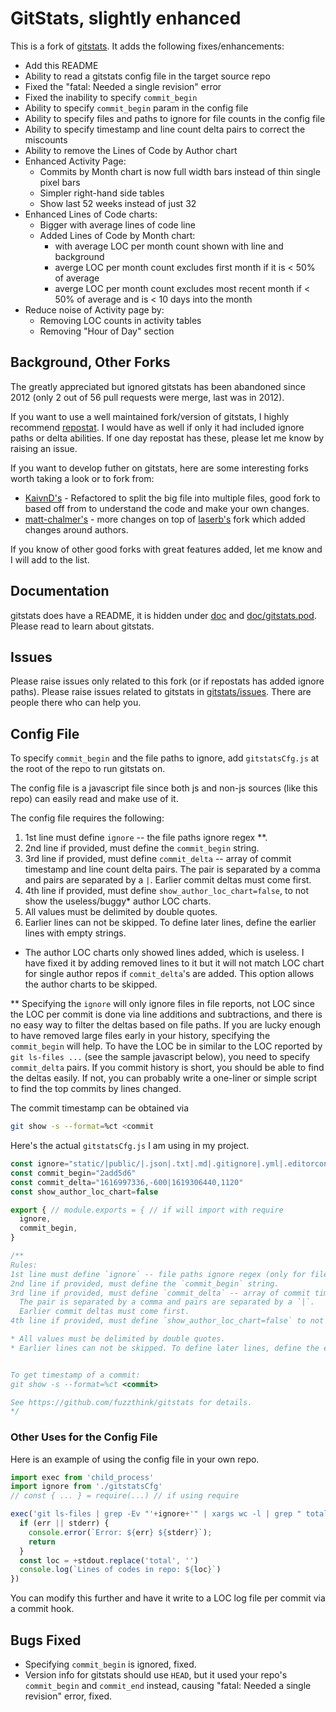 # GitStats, slightly enhanced

This is a fork of [gitstats](https://github.com/hoxu/gitstats). It adds the following fixes/enhancements:

- Add this README
- Ability to read a gitstats config file in the target source repo
- Fixed the "fatal: Needed a single revision" error
- Fixed the inability to specify `commit_begin`
- Ability to specify `commit_begin` param in the config file
- Ability to specify files and paths to ignore for file counts in the config file
- Ability to specify timestamp and line count delta pairs to correct the miscounts
- Ability to remove the Lines of Code by Author chart
- Enhanced Activity Page:
  - Commits by Month chart is now full width bars instead of thin single pixel bars 
  - Simpler right-hand side tables
  - Show last 52 weeks instead of just 32
- Enhanced Lines of Code charts:
  - Bigger with average lines of code line 
  - Added Lines of Code by Month chart:
    - with average LOC per month count shown with line and background
    - averge LOC per month count excludes first month if it is < 50% of average  
    - averge LOC per month count excludes most recent month if < 50% of average and is < 10 days into the month
- Reduce noise of Activity page by:
  - Removing LOC counts in activity tables
  - Removing "Hour of Day" section

## Background, Other Forks

The greatly appreciated but ignored gitstats has been abandoned since 2012 (only 2 out of 56 pull requests were merge, last was in 2012).

If you want to use a well maintained fork/version of gitstats, I highly recommend [repostat](https://github.com/vifactor/repostat). I would have as well if only it had included ignore paths or delta abilities. If one day repostat has these, please let me know by raising an issue.  

If you want to develop futher on gitstats, here are some interesting forks worth taking a look or to fork from:

- [KaivnD's](https://github.com/KaivnD/gitstats/commits/master) - Refactored to split the big file into multiple files, good fork to based off from to understand the code and make your own changes.
- [matt-chalmer's](https://github.com/matt-chalmers/gitstats/commits/master) - more changes on top of [laserb's](https://github.com/laserb/gitstats/commits/master) fork which added changes around authors.

If you know of other good forks with great features added, let me know and I will add to the list.

## Documentation

gitstats does have a README, it is hidden under [doc](doc) and [doc/gitstats.pod](doc/gitstats.pod). Please read to learn about gitstats.


## Issues

Please raise issues only related to this fork (or if repostats has added ignore paths).
Please raise issues related to gitstats in [gitstats/issues](https://github.com/hoxu/gitstats/issues). There are people there who can help you.


## Config File

To specify `commit_begin` and the file paths to ignore, add `gitstatsCfg.js` at the root of the repo to run gitstats on.

The config file is a javascript file since both js and non-js sources (like this repo) can easily read and make use of it.

The config file requires the following:

1. 1st line must define `ignore` -- the file paths ignore regex **.
2. 2nd line if provided, must define the `commit_begin` string.
3. 3rd line if provided, must define `commit_delta` -- array of commit timestamp and line count delta pairs.
  The pair is separated by a comma and pairs are separated by a `|`.
  Earlier commit deltas must come first.
4. 4th line if provided, must define `show_author_loc_chart=false`, to not show the useless/buggy* author LOC charts.
5. All values must be delimited by double quotes.
6. Earlier lines can not be skipped. To define later lines, define the earlier lines with empty strings.

* The author LOC charts only showed lines added, which is useless. I have fixed it by adding removed lines to it but it will not match LOC chart for single author repos if `commit_delta`'s are added. This option allows the author charts to be skipped.

** Specifying the `ignore` will only ignore files in file reports, not LOC since the LOC per commit is done via line additions and subtractions, and there is no easy way to filter the deltas based on file paths. If you are lucky enough to have removed large files early in your history, specifying the `commit_begin` will help. To have the LOC be in similar to the LOC reported by `git ls-files ...` (see the sample javascript below), you need to specify `commit_delta` pairs. If you commit history is short, you should be able to find the deltas easily. If not, you can probably write a one-liner or simple script to find the top commits by lines changed.

The commit timestamp can be obtained via 

```bash
git show -s --format=%ct <commit
```

Here's the actual `gitstatsCfg.js` I am using in my project.

```javascript
const ignore="static/|public/|.json|.txt|.md|.gitignore|.yml|.editorconfig|.lock|chart/config.js"
const commit_begin="2add5d6"
const commit_delta="1616997336,-600|1619306440,1120" 
const show_author_loc_chart=false

export { // module.exports = { // if will import with require
  ignore,
  commit_begin,
}

/**
Rules:
1st line must define `ignore` -- file paths ignore regex (only for files count, not LOC count).
2nd line if provided, must define the `commit_begin` string.
3rd line if provided, must define `commit_delta` -- array of commit timestamp and line count delta pairs.
  The pair is separated by a comma and pairs are separated by a `|`.
  Earlier commit deltas must come first.
4th line if provided, must define `show_author_loc_chart=false` to not show the buggy author LOC charts.

* All values must be delimited by double quotes.
* Earlier lines can not be skipped. To define later lines, define the earlier lines with empty strings.


To get timestamp of a commit:
git show -s --format=%ct <commit>

See https://github.com/fuzzthink/gitstats for details.
*/
```

### Other Uses for the Config File

Here is an example of using the config file in your own repo.

```javascript
import exec from 'child_process'
import ignore from './gitstatsCfg'
// const { ... } = require(...) // if using require

exec('git ls-files | grep -Ev "'+ignore+'" | xargs wc -l | grep " total"', (err, stdout, stderr) => {
  if (err || stderr) {
    console.error(`Error: ${err} ${stderr}`);
    return
  }
  const loc = +stdout.replace('total', '')
  console.log(`Lines of codes in repo: ${loc}`)
})
```

You can modify this further and have it write to a LOC log file per commit via a commit hook.


## Bugs Fixed

- Specifying `commit_begin` is ignored, fixed.
- Version info for gitstats should use `HEAD`, but it used your repo's `commit_begin` and `commit_end` instead, causing "fatal: Needed a single revision" error, fixed.